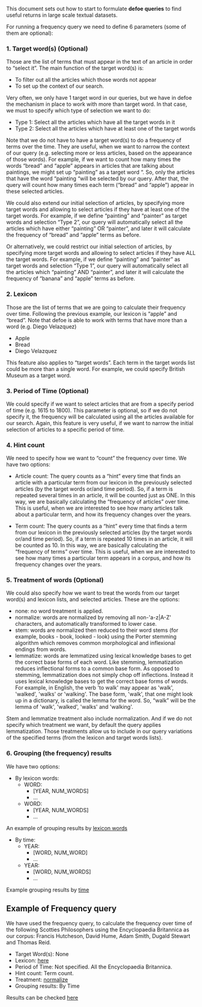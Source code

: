 
This document sets out how to start to formulate **defoe queries** to find useful returns in large scale textual datasets. 

For running a frequency query we need to define 6 parameters (some of them are optional):

###  1.	Target word(s) (Optional)

Those are the list of terms that must appear in the text of an article in order to “select it”.  The main function of the target word(s) is:
 - To filter out all the articles which those words not appear
 - To set up the context of our search. 
 
Very often, we only have 1 target word in our queries, but we have in defoe the mechanism in place to work with more than target word.  In that case, we must to specify which type of selection we want to do:
  - Type 1: Select all the articles which have all the target words in it
  - Type 2: Select all the articles which have at least one of the target words

Note that we do not have to have a target word(s) to do a frequency of terms over the time. They are useful, when we want to narrow the context of our query (e.g. selecting more or less articles, based on the appearance of those words).  For example, if we want to count how many times the words “bread” and “apple” appears in articles that are talking about paintings, we might set up “painting” as a target word “. So, only the articles that have the word “painting “will be selected by our query. After that, the query will count how many times each term (“bread” and “apple”) appear in these selected articles.  

We could also extend our initial selection of articles, by specifying more target words and allowing to select articles if they have at least one of the target words. For example, if we define “painting” and “painter” as target words and selection “Type 2”, our query will automatically select all the articles which have either “painting” OR “painter”, and later it will calculate the frequency of “bread” and “apple” terms as before.  

Or alternatively, we could restrict our initial selection of articles, by specifying more target words and allowing to select articles if they have ALL the target words. For example, if we define “painting” and “painter” as target words and selection “Type 1”, our query will automatically select all the articles which “painting” AND “painter”, and later it will calculate the frequency of “banana” and “apple” terms as before. 

###  2. Lexicon

Those are the list of terms that we are going to calculate their frequency over time.  Following the previous example, our lexicon is “apple” and “bread”.  Note that defoe is able to work with terms that have more than a word (e.g. Diego Velazquez) 
  - Apple
  - Bread
  - Diego Velazquez

This feature also applies to “target words”. Each term in the target words list could be more than a single word. For example, we could specify British Museum as a target word. 

###  3. Period of Time (Optional)

We could specify if we want to select articles that are from a specify period of time (e.g. 1615 to 1800). This parameter is optional, so if we do not specify it, the frequency will be calculated using all the articles available for our search. Again, this feature is very useful, if we want to narrow the initial selection of articles to a specific period of time. 

### 4. Hint count

We need to specify how we want to “count” the frequency over time. We have two options:

 - Article count: The query counts as a “hint” every time that finds an article with a particular term from our lexicon in the previously selected articles (by the target words or/and time period).  So, if a term is repeated several times in an article, it will be counted just as ONE. In this way, we are basically calculating the “frequency of articles” over time.  This is useful, when we are interested to see how many articles talk about a particular term, and how its frequency changes over the years. 

 - Term count: The query counts as a “hint” every time that finds a term from our lexicon in the previously selected articles (by the target words or/and time period).  So, if a term is repeated 10 times in an article, it will be counted as 10. In this way, we are basically calculating the “frequency of terms” over time. This is useful, when we are interested to see how many times a particular term appears in a corpus, and how its frequency changes over the years. 

###  5. Treatment of words (Optional)

We could also specify how we want to treat the words from our target word(s) and lexicon lists, and selected articles. These are the options: 

- none: no word treatment is applied. 
- normalize: words are normalized by removing all non-'a-z|A-Z' characters, and automatically transformed to lower case.
- stem: words are normalized then reduced to their word stems (for example, books - book, looked - look) using the Porter stemming algorithm which removes common morphological and inflexional endings from words. 
- lemmatize: words are lemmatized using lexical knowledge bases to get the correct base forms of each word. Like stemming, lemmatization reduces inflectional forms to a common base form. As opposed to stemming, lemmatization does not simply chop off inflections. Instead it uses lexical knowledge bases to get the correct base forms of words.   For example, in English, the verb 'to walk' may appear as 'walk', 'walked', 'walks' or 'walking'. The base form, 'walk', that one might look up in a dictionary, is called the lemma for the word. So, “walk” will be the lemma of  'walk', 'walked', 'walks' and 'walking'. 

Stem and lemmatize treatment also include normalization. And if we do not specify which treatment we want, by default the query applies lemmatization. 
Those treatments allow us to include in our query variations of the specified terms (from the lexicon and target words lists). 

###  6. Grouping (the frequency) results

We have two options:

- By lexicon words:
	- WORD:
		- [YEAR, NUM_WORDS]
		- ...
	- WORD:
		- [YEAR, NUM_WORDS]
		- ...

An example of grouping results by [lexicon words](https://github.com/defoe-code/defoe_visualization/tree/master/Diseases/results/tuberculosis.yml)

- By time: 
	- YEAR:
		- [WORD, NUM_WORD]
		- ...
	- YEAR:
		- [WORD, NUM_WORDS]
		- ...

Example grouping results by [time](https://github.com/defoe-code/defoe_visualization/tree/master/Female_Emigration/TDA/results_TDA/results_tda_society_1850_1914)

## Example of Frequency query

We have used the frequency query, to calculate the frequency over time of the following Scotties Philosophers using the Encyclopaedia Britannica as our corpus: Francis Hutcheson, David Hume, Adam Smith, Dugald Stewart and Thomas Reid. 
- Target Word(s): None
- Lexicon:  [here](https://github.com/defoe-code/defoe/tree/master/queries/sc_philosophers.txt)
- Period of Time: Not specified. All the Encyclopaedia Britannica. 
- Hint count:  Term count. 
- Treatment: [normalize](https://github.com/defoe-code/defoe/tree/master/queries/sc_philosophers.yml ) 
- Grouping results: By Time

Results can be checked [here](https://github.com/defoe-code/defoe_visualization/tree/master/NLS/results_NLS/results_ks_philosophers_norm)


